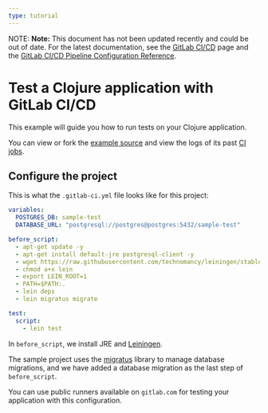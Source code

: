 ```yaml
---
type: tutorial
---
```


NOTE: **Note:**
This document has not been updated recently and could be out of date. For the latest documentation, see the [GitLab CI/CD](../README.md) page and the [GitLab CI/CD Pipeline Configuration Reference](../yaml/README.md).

# Test a Clojure application with GitLab CI/CD

This example will guide you how to run tests on your Clojure application.

You can view or fork the [example source](https://gitlab.com/dzaporozhets/clojure-web-application) and view the logs of its past [CI jobs](https://gitlab.com/dzaporozhets/clojure-web-application/builds?scope=finished).

## Configure the project

This is what the `.gitlab-ci.yml` file looks like for this project:

```yaml
variables:
  POSTGRES_DB: sample-test
  DATABASE_URL: "postgresql://postgres@postgres:5432/sample-test"

before_script:
  - apt-get update -y
  - apt-get install default-jre postgresql-client -y
  - wget https://raw.githubusercontent.com/technomancy/leiningen/stable/bin/lein
  - chmod a+x lein
  - export LEIN_ROOT=1
  - PATH=$PATH:.
  - lein deps
  - lein migratus migrate

test:
  script:
    - lein test
```

In `before_script`, we install JRE and [Leiningen](https://leiningen.org/).

The sample project uses the [migratus](https://github.com/yogthos/migratus) library to manage database migrations, and
we have added a database migration as the last step of `before_script`.

You can use public runners available on `gitlab.com` for testing your application with this configuration.
